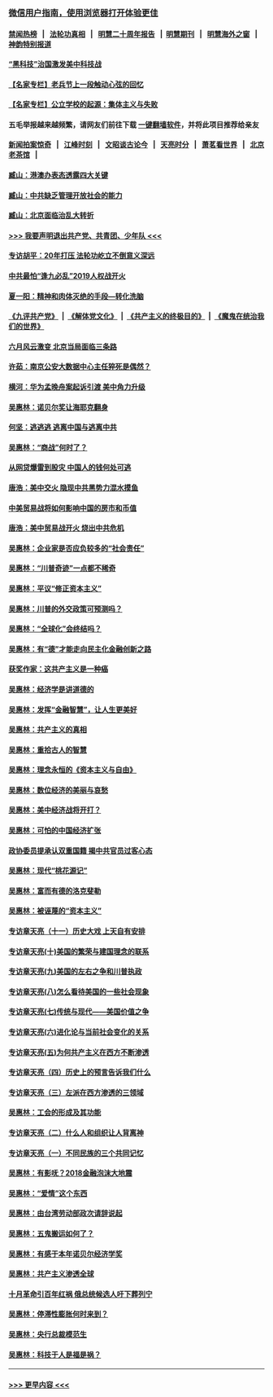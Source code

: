 ### [微信用户指南，使用浏览器打开体验更佳](https://github.com/gfw-breaker/banned-news1/blob/master/indexes/wechat-guide.md?t=0)
#### [禁闻热榜](热点新闻.md?t=0)  &nbsp;&nbsp;|&nbsp;&nbsp; [法轮功真相](https://github.com/gfw-breaker/truth/blob/master/README.md?t=0) &nbsp;&nbsp;|&nbsp;&nbsp; [明慧二十周年报告](https://github.com/gfw-breaker/mh-reports/blob/master/README.md?t=0) &nbsp;&nbsp;|&nbsp;&nbsp;[明慧期刊](https://github.com/gfw-breaker/mh-qikan) &nbsp;&nbsp;|&nbsp;&nbsp; [明慧海外之窗](https://github.com/gfw-breaker/mh-news/blob/master/README.md?t=0) &nbsp;&nbsp;|&nbsp;&nbsp; [神韵特别报道](https://github.com/gfw-breaker/mh-news/blob/master/shenyun.md?t=0)
#### [“黑科技”治国激发美中科技战](../pages/nsc423/n11638056.md?t=02060833) 
#### [【名家专栏】老兵节上一段触动心弦的回忆](../pages/nsc423/n11646016.md?t=02060833) 
#### [【名家专栏】公立学校的起源：集体主义与失败](../pages/nsc423/n11601833.md?t=02060833) 
#### 五毛举报越来越频繁，请网友们前往下载 [一键翻墙软件](https://github.com/gfw-breaker/ssr-accounts)，并将此项目推荐给亲友
#### [新闻拍案惊奇](https://github.com/gfw-breaker/banned-news1/blob/master/pages/link4.md) &nbsp;&nbsp;|&nbsp;&nbsp; [江峰时刻](https://github.com/gfw-breaker/banned-news1/blob/master/pages/link4.md) &nbsp;&nbsp;|&nbsp;&nbsp; [文昭谈古论今](https://github.com/gfw-breaker/banned-news1/blob/master/pages/link4.md) &nbsp;&nbsp;|&nbsp;&nbsp; [天亮时分](https://github.com/gfw-breaker/banned-news1/blob/master/pages/link4.md) &nbsp;&nbsp;|&nbsp;&nbsp; [萧茗看世界](https://github.com/gfw-breaker/banned-news1/blob/master/pages/link4.md) &nbsp;&nbsp;|&nbsp;&nbsp; [北京老茶馆](https://github.com/gfw-breaker/banned-news1/blob/master/pages/link4.md) &nbsp;&nbsp;|&nbsp;&nbsp; 
#### [臧山：港澳办表态透露四大关键](../pages/nsc423/n11421628.md?t=02060833) 
#### [臧山：中共缺乏管理开放社会的能力](../pages/nsc423/n11407457.md?t=02060833) 
#### [臧山：北京面临治乱大转折](../pages/nsc423/n11406895.md?t=02060833) 
#### [>>> 我要声明退出共产党、共青团、少年队 <<<](https://github.com/begood0513/goodnews/blob/master/quit/letter.md) 
#### [专访胡平：20年打压 法轮功屹立不倒意义深远](../pages/nsc423/n11398800.md?t=02060833) 
#### [中共最怕“逢九必乱”2019人权战开火](../pages/nsc423/n11385248.md?t=02060833) 
#### [夏一阳：精神和肉体灭绝的手段—转化洗脑](../pages/nsc423/n11368250.md?t=02060833) 
#### [《九评共产党》](https://github.com/begood0513/9ping.md/blob/master/README.md) &nbsp;|&nbsp; [《解体党文化》](../../../../jtdwh.md/blob/master/README.md)  &nbsp;|&nbsp; [《共产主义的终极目的》](../../../../gczydzjmd.md/blob/master/README.md) &nbsp;|&nbsp; [《魔鬼在统治我们的世界》](../../../../mgztzwmdsj.md/blob/master/README.md) 
#### [六月风云激变 北京当局面临三条路](../pages/nsc423/n11313668.md?t=02060833) 
#### [许茹：南京公安大数据中心主任猝死是偶然？](../pages/nsc423/n11064744.md?t=02060833) 
#### [横河：华为孟晚舟案起诉引渡 美中角力升级](../pages/nsc423/n11027230.md?t=02060833) 
#### [吴惠林：诺贝尔奖让海耶克翻身](../pages/nsc423/n10890049.md?t=02060833) 
#### [何坚：逃逃逃 逃离中国与逃离中共](../pages/nsc423/n10592891.md?t=02060833) 
#### [吴惠林：“商战”何时了？](../pages/nsc423/n10573558.md?t=02060833) 
#### [从网贷爆雷到股灾 中国人的钱何处可逃](../pages/nsc423/n10572800.md?t=02060833) 
#### [唐浩：美中交火 隐现中共黑势力混水摸鱼](../pages/nsc423/n10544040.md?t=02060833) 
#### [中美贸易战将如何影响中国的房市和币值](../pages/nsc423/n10543697.md?t=02060833) 
#### [唐浩：美中贸易战开火 烧出中共危机](../pages/nsc423/n10540126.md?t=02060833) 
#### [吴惠林：企业家是否应负较多的“社会责任”](../pages/nsc423/n10535022.md?t=02060833) 
#### [吴惠林：“川普奇迹”一点都不稀奇](../pages/nsc423/n10512808.md?t=02060833) 
#### [吴惠林：平议“修正资本主义”](../pages/nsc423/n10495724.md?t=02060833) 
#### [吴惠林：川普的外交政策可预测吗？](../pages/nsc423/n10462387.md?t=02060833) 
#### [吴惠林：“全球化”会终结吗？](../pages/nsc423/n10452838.md?t=02060833) 
#### [吴惠林：有“德”才能走向民主化金融创新之路](../pages/nsc423/n10432292.md?t=02060833) 
#### [获奖作家：这共产主义是一种癌](../pages/nsc423/n10431541.md?t=02060833) 
#### [吴惠林：经济学是讲道德的](../pages/nsc423/n10398014.md?t=02060833) 
#### [吴惠林：发挥“金融智慧”，让人生更美好](../pages/nsc423/n10375019.md?t=02060833) 
#### [吴惠林：共产主义的真相](../pages/nsc423/n10351394.md?t=02060833) 
#### [吴惠林：重拾古人的智慧](../pages/nsc423/n10337691.md?t=02060833) 
#### [吴惠林：理念永恒的《资本主义与自由》](../pages/nsc423/n10316274.md?t=02060833) 
#### [吴惠林：数位经济的美丽与哀愁](../pages/nsc423/n10292946.md?t=02060833) 
#### [吴惠林：美中经济战将开打？](../pages/nsc423/n10258825.md?t=02060833) 
#### [吴惠林：可怕的中国经济扩张](../pages/nsc423/n10219147.md?t=02060833) 
#### [政协委员提承认双重国籍 揭中共官员过客心态](../pages/nsc423/n10208809.md?t=02060833) 
#### [吴惠林：现代“桃花源记”](../pages/nsc423/n10185234.md?t=02060833) 
#### [吴惠林：富而有德的洛克斐勒](../pages/nsc423/n10142264.md?t=02060833) 
#### [吴惠林：被诬蔑的“资本主义”](../pages/nsc423/n10124816.md?t=02060833) 
#### [专访章天亮（十一）历史大戏 上天自有安排](../pages/nsc423/n10094905.md?t=02060833) 
#### [专访章天亮(十)美国的繁荣与建国理念的联系](../pages/nsc423/n10094899.md?t=02060833) 
#### [专访章天亮(九)美国的左右之争和川普执政](../pages/nsc423/n10094889.md?t=02060833) 
#### [专访章天亮(八)怎么看待美国的一些社会现象](../pages/nsc423/n10094857.md?t=02060833) 
#### [专访章天亮(七)传统与现代——美国价值之争](../pages/nsc423/n10093140.md?t=02060833) 
#### [专访章天亮(六)进化论与当前社会变化的关系](../pages/nsc423/n10092036.md?t=02060833) 
#### [专访章天亮(五)为何共产主义在西方不断渗透](../pages/nsc423/n10083620.md?t=02060833) 
#### [专访章天亮（四）历史上的预言告诉我们什么](../pages/nsc423/n10083606.md?t=02060833) 
#### [专访章天亮（三）左派在西方渗透的三领域](../pages/nsc423/n10081115.md?t=02060833) 
#### [吴惠林：工会的形成及其功能](../pages/nsc423/n10080633.md?t=02060833) 
#### [专访章天亮（二）什么人和组织让人背离神](../pages/nsc423/n10076637.md?t=02060833) 
#### [专访章天亮（一）不同民族的三个共同记忆](../pages/nsc423/n10074188.md?t=02060833) 
#### [吴惠林：有影呒？2018金融泡沫大地震](../pages/nsc423/n10040534.md?t=02060833) 
#### [吴惠林：“爱情”这个东西](../pages/nsc423/n10019423.md?t=02060833) 
#### [吴惠林：由台湾劳动部政次请辞说起](../pages/nsc423/n9979679.md?t=02060833) 
#### [吴惠林：五鬼搬运如何了？](../pages/nsc423/n9925338.md?t=02060833) 
#### [吴惠林：有感于本年诺贝尔经济学奖](../pages/nsc423/n9871883.md?t=02060833) 
#### [吴惠林：共产主义渗透全球](../pages/nsc423/n9812748.md?t=02060833) 
#### [十月革命引百年红祸 俄总统候选人吁下葬列宁](../pages/nsc423/n9810182.md?t=02060833) 
#### [吴惠林：停滞性膨胀何时来到？](../pages/nsc423/n9764136.md?t=02060833) 
#### [吴惠林：央行总裁模范生](../pages/nsc423/n9728134.md?t=02060833) 
#### [吴惠林：科技于人是福是祸？](../pages/nsc423/n9672982.md?t=02060833) 

----
#### [ >>> 更早内容 <<< ](../indexes/nsc423-earlier.md)
